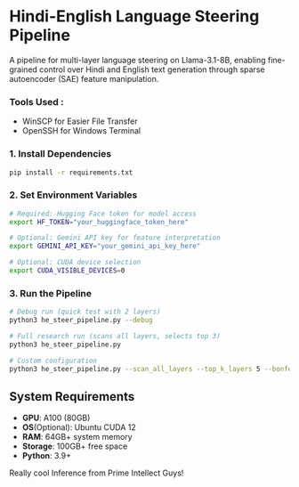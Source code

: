 # Hindi-English Language Steering Pipeline

A  pipeline for multi-layer language steering on Llama-3.1-8B, enabling fine-grained control over Hindi and English text generation through sparse autoencoder (SAE) feature manipulation.

###  Tools Used :
- WinSCP for Easier File Transfer
- OpenSSH for Windows Terminal

### 1. Install Dependencies

```bash
pip install -r requirements.txt
```

### 2. Set Environment Variables

```bash
# Required: Hugging Face token for model access
export HF_TOKEN="your_huggingface_token_here"

# Optional: Gemini API key for feature interpretation
export GEMINI_API_KEY="your_gemini_api_key_here"

# Optional: CUDA device selection
export CUDA_VISIBLE_DEVICES=0
```

### 3. Run the Pipeline

```bash
# Debug run (quick test with 2 layers)
python3 he_steer_pipeline.py --debug

# Full research run (scans all layers, selects top 3)
python3 he_steer_pipeline.py

# Custom configuration
python3 he_steer_pipeline.py --scan_all_layers --top_k_layers 5 --bonferroni --min_effect_size 0.5
```

##  System Requirements

- **GPU**: A100 (80GB)
- **OS**(Optional): Ubuntu CUDA 12
- **RAM**: 64GB+ system memory
- **Storage**: 100GB+ free space
- **Python**: 3.9+

Really cool Inference from Prime Intellect Guys!


